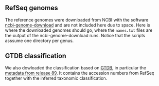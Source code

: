 ##  RefSeq genomes
The reference genomes were downloaded from NCBI with the software [ncbi-genome-download](https://github.com/kblin/ncbi-genome-download) 
and are not included here due to space.
Here is where the downloaded genomes should go, where the `names.txt` files are the output of the ncbi-genome-download runs. 
Notice that the scripts asssume one directory per genus.

## GTDB classification
We also dowloaded the classification based on [GTDB](https://gtdb.ecogenomic.org), in particular the 
[metadata from release 89](https://data.ace.uq.edu.au/public/gtdb/data/releases/release89/89.0/bac120_metadata_r89.tsv).
It contains the accession numbers from RefSeq together with the inferred taxonomic classification.

